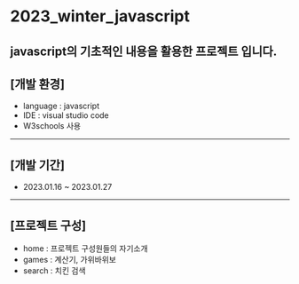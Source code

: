 # 2023_winter_javascript
javascript의 기초적인 내용을 활용한 프로젝트 입니다.
---------------
## [개발 환경]
- language : javascript
- IDE : visual studio code
- W3schools 사용
---------------
## [개발 기간]
- 2023.01.16 ~ 2023.01.27
---------------
## [프로젝트 구성]
- home : 프로젝트 구성원들의 자기소개
- games : 계산기, 가위바위보
- search : 치킨 검색

